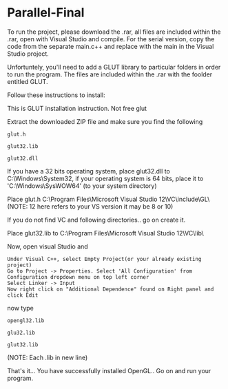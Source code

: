 # Parallel-Final
To run the project, please download the .rar, all files are included within the .rar, open with Visual Studio and compile.
For the serial version, copy the code from the separate main.c++ and replace with the main in the Visual Studio project.

Unfortuntely, you'll need to add a GLUT library to particular folders in order to run the program. The files are included within
the .rar with the foolder entitled GLUT.

Follow these instructions to install:



This is GLUT installation instruction. Not free glut


Extract the downloaded ZIP file and make sure you find the following

    glut.h

    glut32.lib

    glut32.dll

If you have a 32 bits operating system, place glut32.dll to C:\Windows\System32\, if your operating system is 64 bits, place it to 'C:\Windows\SysWOW64\' (to your system directory)

Place glut.h C:\Program Files\Microsoft Visual Studio 12\VC\include\GL\ (NOTE: 12 here refers to your VS version it may be 8 or 10)

If you do not find VC and following directories.. go on create it.

Place glut32.lib to C:\Program Files\Microsoft Visual Studio 12\VC\lib\

Now, open visual Studio and

    Under Visual C++, select Empty Project(or your already existing project)
    Go to Project -> Properties. Select 'All Configuration' from Configuration dropdown menu on top left corner
    Select Linker -> Input
    Now right click on "Additional Dependence" found on Right panel and click Edit

now type

    opengl32.lib

    glu32.lib

    glut32.lib

(NOTE: Each .lib in new line)

That's it... You have successfully installed OpenGL.. Go on and run your program.


